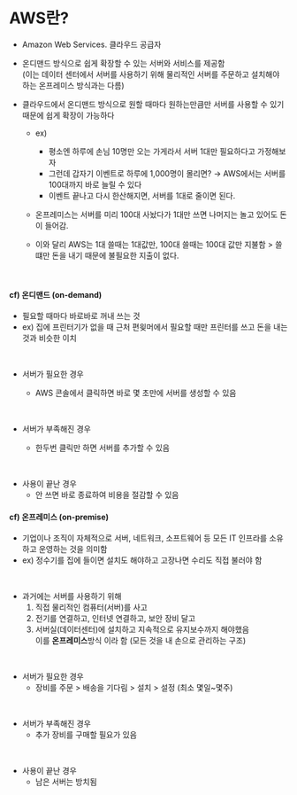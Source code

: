 # AWS란?

- Amazon Web Services. 클라우드 공급자
- 온디맨드 방식으로 쉽게 확장할 수 있는 서버와 서비스를 제공함
  <br> (이는 데이터 센터에서 서버를 사용하기 위해 물리적인 서버를 주문하고 설치해야 하는 온프레미스 방식과는 다름)
- 클라우드에서 온디맨드 방식으로 원할 때마다 원하는만큼만 서버를 사용할 수 있기 때문에 쉽게 확장이 가능하다

  - ex)

    - 평소엔 하루에 손님 10명만 오는 가게라서 서버 1대만 필요하다고 가정해보자
    - 그런데 갑자기 이벤트로 하루에 1,000명이 몰리면? → AWS에서는 서버를 100대까지 바로 늘릴 수 있다
    - 이벤트 끝나고 다시 한산해지면, 서버를 1대로 줄이면 된다.

  - 온프레미스는 서버를 미리 100대 사놨다가 1대만 쓰면 나머지는 놀고 있어도 돈이 들어감.
  - 이와 달리 AWS는 1대 쓸때는 1대값만, 100대 쓸때는 100대 값만 지불함 > 쓸떄만 돈을 내기 때문에 불필요한 지출이 없다.

<br/>

#### cf) 온디맨드 (on-demand)

- 필요할 때마다 바로바로 꺼내 쓰는 것
- ex) 집에 프린터기가 없을 때 근처 편읮머에서 필요할 때만 프린터를 쓰고 돈을 내는 것과 비슷한 이치

<br/>

- 서버가 필요한 경우

  - AWS 콘솔에서 클릭하면 바로 몇 초만에 서버를 생성할 수 있음

<br/>

- 서버가 부족해진 경우

  - 한두번 클릭만 하면 서버를 추가할 수 있음

<br/>

- 사용이 끝난 경우
  - 안 쓰면 바로 종료하여 비용을 절감할 수 있음

#### cf) 온프레미스 (on-premise)

- 기업이나 조직이 자체적으로 서버, 네트워크, 소프트웨어 등 모든 IT 인프라를 소유하고 운영하는 것을 의미함
- ex) 정수기를 집에 들이면 설치도 해야하고 고장나면 수리도 직접 불러야 함

<br/>

- 과거에는 서버를 사용하기 위해
  1. 직접 물리적인 컴퓨터(서버)를 사고
  2. 전기를 연결하고, 인터넷 연결하고, 보안 장비 달고
  3. 서버실(데이터센터)에 설치하고 지속적으로 유지보수까지 해야했음<br/>
     이를 **온프레미스**방식 이라 함 (모든 것을 내 손으로 관리하는 구조)

<br/>

- 서버가 필요한 경우
  - 장비를 주문 > 배송을 기다림 > 설치 > 설정 (최소 몇일~몇주)

<br/>

- 서버가 부족해진 경우
  - 추가 장비를 구매할 필요가 있음

<br/>

- 사용이 끝난 경우
  - 남은 서버는 방치됨
